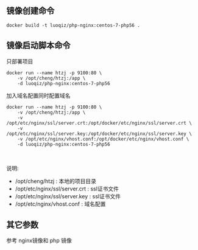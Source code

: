 ## 镜像创建命令

`docker build -t luoqiz/php-nginx:centos-7-php56 .`

## 镜像启动脚本命令

只部署项目

```
docker run --name htzj -p 9100:80 \
    -v /opt/cheng/htzj:/app \
    -d luoqiz/php-nginx:centos-7-php56
```

加入域名配置同时配置域名

```
docker run --name htzj -p 9100:80 \
    -v /opt/cheng/htzj:/app \
    -v /opt/etc/nginx/ssl/server.crt:/opt/docker/etc/nginx/ssl/server.crt \
    -v /opt/etc/nginx/ssl/server.key:/opt/docker/etc/nginx/ssl/server.key \
    -v /opt/etc/nginx/vhost.conf:/opt/docker/etc/nginx/vhost.conf \
    -d luoqiz/php-nginx:centos-7-php56
```

<br/>

说明:

- /opt/cheng/htzj : 本地的项目目录
- /opt/etc/nginx/ssl/server.crt : ssl证书文件
- /opt/etc/nginx/ssl/server.key : ssl证书文件
- /opt/etc/nginx/vhost.conf : 域名配置

## 其它参数

参考 nginx镜像和 php 镜像
